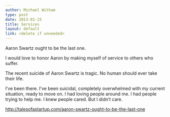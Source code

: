 ```yaml
---
author: Michael Witham
type: post
date: 2013-01-15
title: Services
layout: default
link: <delete if unneeded>
---
```


Aaron Swartz ought to be the last one. 

I would love to honor Aaron by making myself of service to others who suffer.

The recent suicide of Aaron Swartz is tragic. No human should ever take their life.

I’ve been there. I’ve been suicidal, completely overwhelmed with my current situation, ready to move on. I had loving people around me. I had people trying to help me. I knew people cared. But I didn’t care.

http://talesofastartup.com/aaron-swartz-ought-to-be-the-last-one
